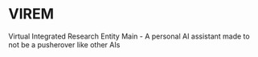 # VIREM
Virtual Integrated Research Entity Main - A personal AI assistant made to not be a pusherover like other AIs
